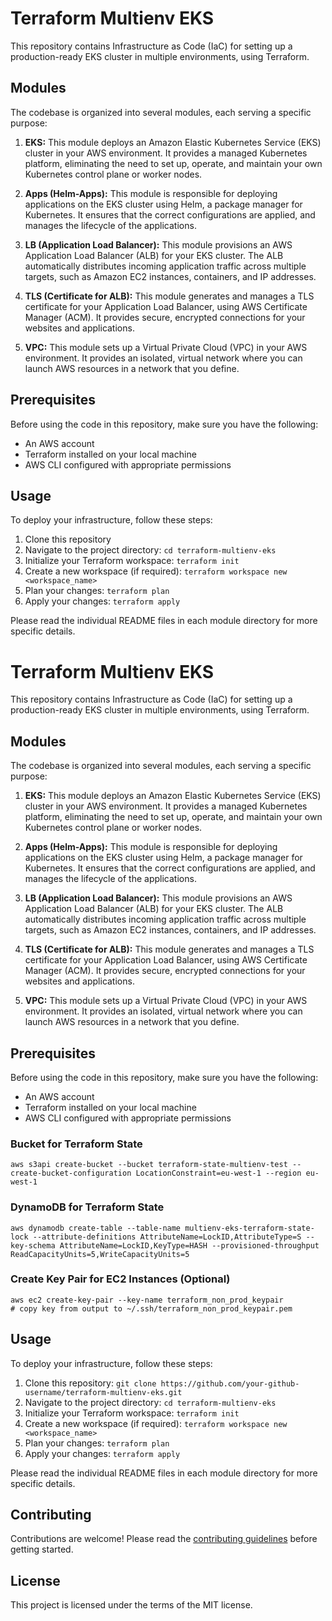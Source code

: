 # Terraform Multienv EKS

This repository contains Infrastructure as Code (IaC) for setting up a production-ready EKS cluster in multiple environments, using Terraform.

## Modules

The codebase is organized into several modules, each serving a specific purpose:

1. **EKS:** This module deploys an Amazon Elastic Kubernetes Service (EKS) cluster in your AWS environment. It provides a managed Kubernetes platform, eliminating the need to set up, operate, and maintain your own Kubernetes control plane or worker nodes.

2. **Apps (Helm-Apps):** This module is responsible for deploying applications on the EKS cluster using Helm, a package manager for Kubernetes. It ensures that the correct configurations are applied, and manages the lifecycle of the applications.

3. **LB (Application Load Balancer):** This module provisions an AWS Application Load Balancer (ALB) for your EKS cluster. The ALB automatically distributes incoming application traffic across multiple targets, such as Amazon EC2 instances, containers, and IP addresses.

4. **TLS (Certificate for ALB):** This module generates and manages a TLS certificate for your Application Load Balancer, using AWS Certificate Manager (ACM). It provides secure, encrypted connections for your websites and applications.

5. **VPC:** This module sets up a Virtual Private Cloud (VPC) in your AWS environment. It provides an isolated, virtual network where you can launch AWS resources in a network that you define.

## Prerequisites

Before using the code in this repository, make sure you have the following:

- An AWS account
- Terraform installed on your local machine
- AWS CLI configured with appropriate permissions

## Usage

To deploy your infrastructure, follow these steps:

1. Clone this repository
2. Navigate to the project directory: `cd terraform-multienv-eks`
3. Initialize your Terraform workspace: `terraform init`
4. Create a new workspace (if required): `terraform workspace new <workspace_name>`
5. Plan your changes: `terraform plan`
6. Apply your changes: `terraform apply`

Please read the individual README files in each module directory for more specific details.

# Terraform Multienv EKS

This repository contains Infrastructure as Code (IaC) for setting up a production-ready EKS cluster in multiple environments, using Terraform.

## Modules

The codebase is organized into several modules, each serving a specific purpose:

1. **EKS:** This module deploys an Amazon Elastic Kubernetes Service (EKS) cluster in your AWS environment. It provides a managed Kubernetes platform, eliminating the need to set up, operate, and maintain your own Kubernetes control plane or worker nodes.

2. **Apps (Helm-Apps):** This module is responsible for deploying applications on the EKS cluster using Helm, a package manager for Kubernetes. It ensures that the correct configurations are applied, and manages the lifecycle of the applications.

3. **LB (Application Load Balancer):** This module provisions an AWS Application Load Balancer (ALB) for your EKS cluster. The ALB automatically distributes incoming application traffic across multiple targets, such as Amazon EC2 instances, containers, and IP addresses.

4. **TLS (Certificate for ALB):** This module generates and manages a TLS certificate for your Application Load Balancer, using AWS Certificate Manager (ACM). It provides secure, encrypted connections for your websites and applications.

5. **VPC:** This module sets up a Virtual Private Cloud (VPC) in your AWS environment. It provides an isolated, virtual network where you can launch AWS resources in a network that you define.

## Prerequisites

Before using the code in this repository, make sure you have the following:

- An AWS account
- Terraform installed on your local machine
- AWS CLI configured with appropriate permissions

### Bucket for Terraform State
```
aws s3api create-bucket --bucket terraform-state-multienv-test --create-bucket-configuration LocationConstraint=eu-west-1 --region eu-west-1
```

### DynamoDB for Terraform State
```
aws dynamodb create-table --table-name multienv-eks-terraform-state-lock --attribute-definitions AttributeName=LockID,AttributeType=S --key-schema AttributeName=LockID,KeyType=HASH --provisioned-throughput ReadCapacityUnits=5,WriteCapacityUnits=5
```

### Create Key Pair for EC2 Instances (Optional)
```
aws ec2 create-key-pair --key-name terraform_non_prod_keypair
# copy key from output to ~/.ssh/terraform_non_prod_keypair.pem
```


## Usage

To deploy your infrastructure, follow these steps:

1. Clone this repository: `git clone https://github.com/your-github-username/terraform-multienv-eks.git`
2. Navigate to the project directory: `cd terraform-multienv-eks`
3. Initialize your Terraform workspace: `terraform init`
4. Create a new workspace (if required): `terraform workspace new <workspace_name>`
5. Plan your changes: `terraform plan`
6. Apply your changes: `terraform apply`

Please read the individual README files in each module directory for more specific details.

## Contributing

Contributions are welcome! Please read the [contributing guidelines](CONTRIBUTING.md) before getting started.

## License

This project is licensed under the terms of the MIT license. 
